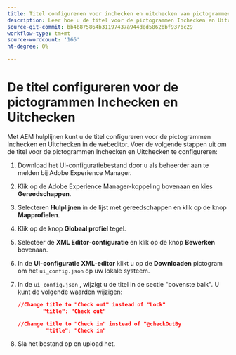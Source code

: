 ```yaml
---
title: Titel configureren voor inchecken en uitchecken van pictogrammen
description: Leer hoe u de titel voor de pictogrammen Inchecken en Uitchecken configureert
source-git-commit: bb4b875864b31197437a944ded5862bbf937bc29
workflow-type: tm+mt
source-wordcount: '166'
ht-degree: 0%

---
```


# De titel configureren voor de pictogrammen Inchecken en Uitchecken

Met AEM hulplijnen kunt u de titel configureren voor de pictogrammen Inchecken en Uitchecken in de webeditor. Voer de volgende stappen uit om de titel voor de pictogrammen Inchecken en Uitchecken te configureren:

1. Download het UI-configuratiebestand door u als beheerder aan te melden bij Adobe Experience Manager.
1. Klik op de Adobe Experience Manager-koppeling bovenaan en kies **Gereedschappen**.
1. Selecteren **Hulplijnen** in de lijst met gereedschappen en klik op de knop **Mapprofielen**.
1. Klik op de knop **Globaal profiel** tegel.
1. Selecteer de **XML Editor-configuratie** en klik op de knop **Bewerken** bovenaan.
1. In de **UI-configuratie XML-editor** klikt u op de **Downloaden** pictogram om het `ui_config.json` op uw lokale systeem.
1. In de `ui_config.json` , wijzigt u de titel in de sectie &quot;bovenste balk&quot;. U kunt de volgende waarden wijzigen:

   ```json
   //Change title to "Check out" instead of "Lock"
           "title": "Check out"
   
   //Change title to "Check in" instead of "@checkOutBy
            "title": "Check in"
   ```

1. Sla het bestand op en upload het.

